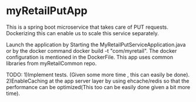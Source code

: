 # myRetailPutApp

This is a spring boot microservice that takes care of PUT requests. Dockerizing this can enable us to scale this service separately.

Launch the application by Starting the MyRetailPutServiceApplication.java or by the docker command docker build -t "com/myretail". The docker configuration is mentioned in the DockerFile. This app uses common libraries from myRetailCommon repo.



TODO: 1)Implement tests. (Given some more time , this can easily be done).
  2)EnableCaching at the app server layer by using ehcache/redis so that the performance can be optimized(This too can be easily done given a bit more time).
